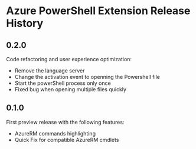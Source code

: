 # Azure PowerShell Extension Release History

## 0.2.0

Code refactoring and user experience optimization:
- Remove the language server
- Change the activation event to openning the Powershell file
- Start the powerShell process only once
- Fixed bug when opening multiple files quickly


## 0.1.0

First preview release with the following features:
- AzureRM commands highlighting
- Quick Fix for compatible AzureRM cmdlets

